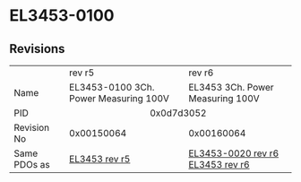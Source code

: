 # EL3453-0100

## Revisions
<table>
<tr>
<td></td>
<td>rev r5</td>
<td>rev r6</td>
</tr>
<tr>
<td>Name</td>
<td>EL3453-0100 3Ch. Power Measuring 100V</td>
<td>EL3453 3Ch. Power Measuring 100V</td>
</tr>
<tr>
<td>PID</td>
<td colspan=2 align="center">0x0d7d3052</td>
</tr>
<tr>
<td>Revision No</td>
<td>0x00150064</td>
<td>0x00160064</td>
</tr>
<tr>
<td>Same PDOs as</td>
<td><a href="EL3453.md">EL3453 rev r5</a></td>
<td><a href="EL3453-0020.md">EL3453-0020 rev r6</a><br/><a href="EL3453.md">EL3453 rev r6</a></td>
</tr>
</table>
